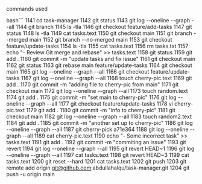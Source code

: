 commands used 






bash```
 1141  cd task-manager
 1142  git status
 1143  git log --oneline --graph --all
 1144  git branch
 1145  ls -tla
 1146  git checkout feature/add-tasks
 1147  git status
 1148  ls -tla
 1149  cat tasks.text
 1150  git checkout main
 1151  git branch --merged main
 1152  git branch --no-merged main
 1153  git checkout feature/update-tasks
 1154  ls -tla
 1155  cat tasks.text
 1156  rm tasks.txt
 1157  echo "- Review Git merge and rebase" >> tasks.text
 1158  git status 
 1159  git add . 
 1160  git commit -m "update tasks and fix issue"
 1161  git checkout main
 1162  git status 
 1163  git rebase main feature/update-tasks
 1164  git checkout main
 1165  git log --oneline --graph --all
 1166  git checkout feature/update-tasks
 1167  git log --oneline --graph --all
 1168  touch cherry-pic.text
 1169  git add . 
 1170  git commit -m "adding file to cherry-pic from main"
 1171  git checkout main
 1172  git log --oneline --graph --all
 1173  touch random.text
 1174  git add . 
 1175  git commit -m "set main to cherry-pic"
 1176  git log --oneline --graph --all
 1177  git checkout feature/update-tasks
 1178  vi cherry-pic.text
 1179  git add . 
 1180  git commit -m "info to cherry-pic"
 1181  git checkout main
 1182  git log --oneline --graph --all
 1183  touch random2.text
 1184  git add . 
 1185  git commit -m "another set up to cherry-pic"
 1186  git log --oneline --graph --all
 1187  git cherry-pick a71e364
 1188  git log --oneline --graph --all
 1189  cat cherry-pic.text
 1190  echo "- Some incorrect task" >> tasks.text
 1191  git add . 
 1192  git commit -m "commiting an issue"
 1193  git revert
 1194  git log --oneline --graph --all
 1195  git revert HEAD~1
 1196  git log --oneline --graph --all
 1197  cat tasks.text
 1198  git revert HEAD~3
 1199  cat tasks.text
 1200  git reset --hard
 1201  cat tasks.text
 1202  git push 
 1203  git remote add origin git@github.com:abdullahalqu/task-manager.git
 1204  git push -u origin main
```
